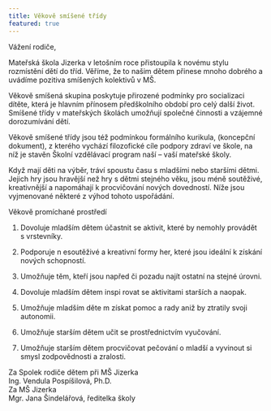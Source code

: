 ```yaml
---
title: Věkově smíšené třídy
featured: true
---
```

Vážení rodiče,

Mateřská škola Jizerka v letošním roce přistoupila k novému stylu rozmístění dětí do tříd. Věříme, že to našim dětem přinese mnoho dobrého a uvádíme pozitiva smíšených kolektivů v MŠ.

Věkově smíšená skupina poskytuje přirozené podmínky pro socializaci dítěte, která je hlavním přínosem předškolního období pro celý další život. Smíšené třídy v mateřských školách umožňují společné činnosti a vzájemné dorozumívání dětí.

Věkově smíšené třídy jsou též podmínkou formálního kurikula, (koncepční dokument), z kterého vychází filozofické cíle podpory zdraví ve škole, na níž je stavěn Školní vzdělávací program naší – vaší mateřské školy.

Když mají děti na výběr, tráví spoustu času s mladšími nebo staršími dětmi. Jejich hry jsou hravější než hry s dětmi stejného věku, jsou méně soutěživé, kreativnější a napomáhají k procvičování nových dovedností. Níže jsou vyjmenované některé z výhod tohoto uspořádání.

Věkově promíchané prostředí

1. Dovoluje mladším dětem účastnit   se aktivit, které by nemohly provádět s vrstevníky.

2. Podporuje n esoutěživé a kreativní formy her, které jsou ideální k získání nových schopností.

3. Umožňuje těm, kteří jsou napřed či pozadu  najít ostatní na stejné úrovni.

4. Dovoluje mladším dětem inspi  rovat se aktivitami starších a naopak.

5. Umožňuje mladším děte m získat pomoc a rady aniž by ztratily svoji autonomii.

6. Umožňuje starším dětem učit se prostřednictvím vyučování.

7. Umožňuje starším dětem procvičovat pečování o mladší a vyvinout si smysl zodpovědnosti a zralosti.

Za Spolek rodiče dětem při MŠ Jizerka<br>
Ing. Vendula Pospíšilová, Ph.D.<br>
Za MŠ Jizerka<br>
Mgr. Jana Šindelářová, ředitelka školy<br>

